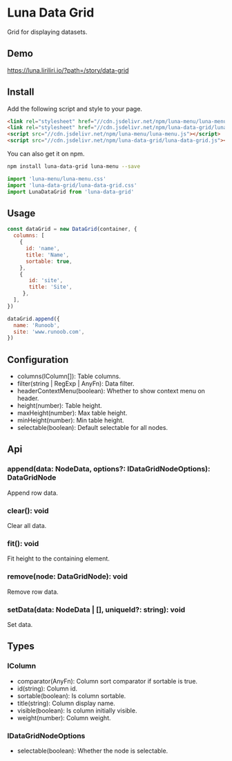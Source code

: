# Luna Data Grid

Grid for displaying datasets.

## Demo

https://luna.liriliri.io/?path=/story/data-grid

## Install

Add the following script and style to your page.

```html
<link rel="stylesheet" href="//cdn.jsdelivr.net/npm/luna-menu/luna-menu.css" />
<link rel="stylesheet" href="//cdn.jsdelivr.net/npm/luna-data-grid/luna-data-grid.css" />
<script src="//cdn.jsdelivr.net/npm/luna-menu/luna-menu.js"></script>
<script src="//cdn.jsdelivr.net/npm/luna-data-grid/luna-data-grid.js"></script>
```

You can also get it on npm.

```bash
npm install luna-data-grid luna-menu --save
```

```javascript
import 'luna-menu/luna-menu.css'
import 'luna-data-grid/luna-data-grid.css'
import LunaDataGrid from 'luna-data-grid'
```

## Usage

```javascript
const dataGrid = new DataGrid(container, {
  columns: [
    {
      id: 'name',
      title: 'Name',
      sortable: true,
    },
    {
       id: 'site',
       title: 'Site',
     },
  ],
})

dataGrid.append({
  name: 'Runoob',
  site: 'www.runoob.com',
})
```

## Configuration

* columns(IColumn[]): Table columns.
* filter(string | RegExp | AnyFn): Data filter.
* headerContextMenu(boolean): Whether to show context menu on header.
* height(number): Table height.
* maxHeight(number): Max table height.
* minHeight(number): Min table height.
* selectable(boolean): Default selectable for all nodes.

## Api

### append(data: NodeData, options?: IDataGridNodeOptions): DataGridNode

Append row data.

### clear(): void

Clear all data.

### fit(): void

Fit height to the containing element.

### remove(node: DataGridNode): void

Remove row data.

### setData(data: NodeData | [], uniqueId?: string): void

Set data.

## Types

### IColumn

* comparator(AnyFn): Column sort comparator if sortable is true.
* id(string): Column id.
* sortable(boolean): Is column sortable.
* title(string): Column display name.
* visible(boolean): Is column initially visible.
* weight(number): Column weight.

### IDataGridNodeOptions

* selectable(boolean): Whether the node is selectable.
